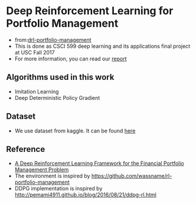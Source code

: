 # Deep Reinforcement Learning for Portfolio Management
* from:[drl-portfolio-management](https://github.com/vermouth1992/drl-portfolio-management)
* This is done as CSCI 599 deep learning and its applications final project at USC Fall 2017
* For more information, you can read our [report](http://www-scf.usc.edu/~zhan527/post/cs599/)

## Algorithms used in this work
* Imitation Learning
* Deep Deterministic Policy Gradient

## Dataset
* We use dataset from kaggle. It can be found [here](https://www.kaggle.com/camnugent/sandp500)

## Reference
* [A Deep Reinforcement Learning Framework for the Financial Portfolio Management Problem](https://arxiv.org/abs/1706.10059)
* The environment is inspired by https://github.com/wassname/rl-portfolio-management
* DDPG implementation is inspired by http://pemami4911.github.io/blog/2016/08/21/ddpg-rl.html
